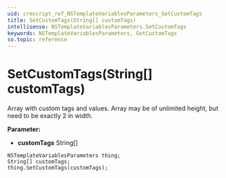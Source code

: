 ```yaml
---
uid: crmscript_ref_NSTemplateVariablesParameters_SetCustomTags
title: SetCustomTags(String[] customTags)
intellisense: NSTemplateVariablesParameters.SetCustomTags
keywords: NSTemplateVariablesParameters, GetCustomTags
so.topic: reference
---
```


# SetCustomTags(String[] customTags)

Array with custom tags and values. Array may be of unlimited height, but need to be exactly 2 in width.

**Parameter:** 
* **customTags** String[]

```crmscript
NSTemplateVariablesParameters thing;
String[] customTags;
thing.SetCustomTags(customTags);
```

